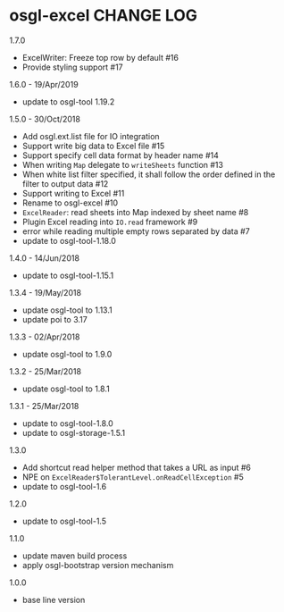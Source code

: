 # osgl-excel CHANGE LOG

1.7.0
* ExcelWriter: Freeze top row by default #16
* Provide styling support #17

1.6.0 - 19/Apr/2019
* update to osgl-tool 1.19.2

1.5.0 - 30/Oct/2018
* Add osgl.ext.list file for IO integration
* Support write big data to Excel file #15
* Support specify cell data format by header name #14
* When writing `Map` delegate to `writeSheets` function #13
* When white list filter specified, it shall follow the order defined in the filter to output data #12
* Support writing to Excel #11
* Rename to osgl-excel #10
* `ExcelReader`: read sheets into Map indexed by sheet name #8
* Plugin Excel reading into `IO.read` framework #9
* error while reading multiple empty rows separated by data #7
* update to osgl-tool-1.18.0

1.4.0 - 14/Jun/2018
* update to osgl-tool-1.15.1

1.3.4 - 19/May/2018
* update osgl-tool to 1.13.1
* update poi to 3.17

1.3.3 - 02/Apr/2018
* update osgl-tool to 1.9.0

1.3.2 - 25/Mar/2018
* update osgl-tool to 1.8.1

1.3.1 - 25/Mar/2018
* update to osgl-tool-1.8.0
* update to osgl-storage-1.5.1

1.3.0
* Add shortcut read helper method that takes a URL as input #6
* NPE on `ExcelReader$TolerantLevel.onReadCellException` #5
* update to osgl-tool-1.6

1.2.0
* update to osgl-tool-1.5

1.1.0
* update maven build process
* apply osgl-bootstrap version mechanism

1.0.0 
* base line version
